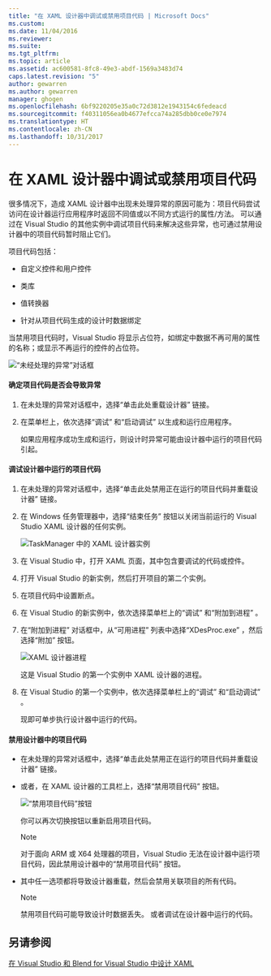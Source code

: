 ```yaml
---
title: "在 XAML 设计器中调试或禁用项目代码 | Microsoft Docs"
ms.custom: 
ms.date: 11/04/2016
ms.reviewer: 
ms.suite: 
ms.tgt_pltfrm: 
ms.topic: article
ms.assetid: ac600581-8fc8-49e3-abdf-1569a3483d74
caps.latest.revision: "5"
author: gewarren
ms.author: gewarren
manager: ghogen
ms.openlocfilehash: 6bf9220205e35a0c72d3812e1943154c6fedeacd
ms.sourcegitcommit: f40311056ea0b4677efcca74a285dbb0ce0e7974
ms.translationtype: HT
ms.contentlocale: zh-CN
ms.lasthandoff: 10/31/2017
---
```

# <a name="debugging-or-disabling-project-code-in-xaml-designer"></a>在 XAML 设计器中调试或禁用项目代码
很多情况下，造成 XAML 设计器中出现未处理异常的原因可能为：项目代码尝试访问在设计器运行应用程序时返回不同值或以不同方式运行的属性/方法。 可以通过在 Visual Studio 的其他实例中调试项目代码来解决这些异常，也可通过禁用设计器中的项目代码暂时阻止它们。  
  
 项目代码包括：  
  
-   自定义控件和用户控件  
  
-   类库  
  
-   值转换器  
  
-   针对从项目代码生成的设计时数据绑定  
  
 当禁用项目代码时，Visual Studio 将显示占位符，如绑定中数据不再可用的属性的名称；或显示不再运行的控件的占位符。  
  
 ![“未经处理的异常”对话框](../designers/media/xaml_unhandledexception.png "XAML_UnhandledException")  
  
#### <a name="to-determine-if-project-code-is-causing-an-exception"></a>确定项目代码是否会导致异常  
  
1.  在未处理的异常对话框中，选择“单击此处重载设计器”  链接。  
  
2.  在菜单栏上，依次选择“调试” 和“启动调试”  以生成和运行应用程序。  
  
     如果应用程序成功生成和运行，则设计时异常可能由设计器中运行的项目代码引起。  
  
#### <a name="to-debug-project-code-running-in-the-designer"></a>调试设计器中运行的项目代码  
  
1.  在未处理的异常对话框中，选择“单击此处禁用正在运行的项目代码并重载设计器”  链接。  
  
2.  在 Windows 任务管理器中，选择“结束任务”  按钮以关闭当前运行的 Visual Studio XAML 设计器的任何实例。  
  
     ![TaskManager 中的 XAML 设计器实例](../designers/media/xaml_taskmanager.png "XAML_TaskManager")  
  
3.  在 Visual Studio 中，打开 XAML 页面，其中包含要调试的代码或控件。  
  
4.  打开 Visual Studio 的新实例，然后打开项目的第二个实例。  
  
5.  在项目代码中设置断点。  
  
6.  在 Visual Studio 的新实例中，依次选择菜单栏上的“调试” 和“附加到进程” 。  
  
7.  在“附加到进程”  对话框中，从“可用进程”  列表中选择“XDesProc.exe” ，然后选择“附加”  按钮。  
  
     ![XAML 设计器进程](../designers/media/xaml_attach.png "XAML_Attach")  
  
     这是 Visual Studio 的第一个实例中 XAML 设计器的进程。  
  
8.  在 Visual Studio 的第一个实例中，依次选择菜单栏上的“调试” 和“启动调试” 。  
  
     现即可单步执行设计器中运行的代码。  
  
#### <a name="to-disable-project-code-in-the-designer"></a>禁用设计器中的项目代码  
  
-   在未处理的异常对话框中，选择“单击此处禁用正在运行的项目代码并重载设计器”  链接。  
  
-   或者，在 XAML 设计器的工具栏上，选择“禁用项目代码”  按钮。  
  
     ![“禁用项目代码”按钮](../designers/media/xaml_disablecode.png "XAML_DisableCode")  
  
     你可以再次切换按钮以重新启用项目代码。  
  
    > [!NOTE]
    >  对于面向 ARM 或 X64 处理器的项目，Visual Studio 无法在设计器中运行项目代码，因此禁用设计器中的“禁用项目代码”  按钮。  
  
-   其中任一选项都将导致设计器重载，然后会禁用关联项目的所有代码。  
  
    > [!NOTE]
    >  禁用项目代码可能导致设计时数据丢失。 或者调试在设计器中运行的代码。  
  
## <a name="see-also"></a>另请参阅  
 [在 Visual Studio 和 Blend for Visual Studio 中设计 XAML](../designers/designing-xaml-in-visual-studio.md)